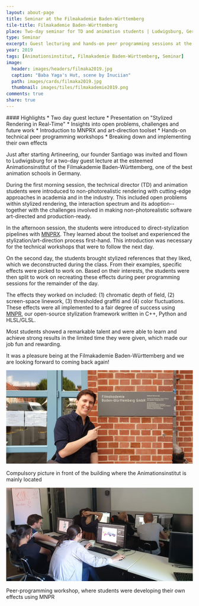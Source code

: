 ```yaml
---
layout: about-page
title: Seminar at the Filmakademie Baden-Württemberg
tile-title: Filmakademie Baden-Württemberg
place: Two-day seminar for TD and animation students | Ludwigsburg, Germany
type: Seminar
excerpt: Guest lecturing and hands-on peer programming sessions at the Filmakademie Baden-Württemberg!
year: 2019
tags: [Animationsinstitut, Filmakademie Baden-Württemberg, Seminar]
image:
  header: images/headers/filmaka2019.jpg
  caption: "Baba Yaga's Hut, scene by Inuciian"
  path: images/cards/filmaka2019.jpg
  thumbnail: images/tiles/filmakademie2019.png
comments: true
share: true
---
```

<div class="page-highlights" markdown="1">
#### Highlights
* Two day guest lecture
* Presentation on "Stylized Rendering in Real-Time"
* Insights into open problems, challenges and future work
* Introduction to MNPRX and art-direction toolset
* Hands-on technical peer programming workshops
* Breaking down and implementing their own effects
</div>

Just after starting Artineering, our founder Santiago was invited and flown to Ludwigsburg for a two-day guest lecture at the esteemed Animationsinstitut of the Filmakademie Baden-Württemberg, one of the best animation schools in Germany.

During the first morning session, the technical director (TD) and animation students were introduced to non-photorealistic rendering with cutting-edge approaches in academia and in the industry. This included open problems within stylized rendering, the interaction spectrum and its adoption--together with the challenges involved in making non-photorealistic software art-directed and production-ready.

In the afternoon session, the students were introduced to direct-stylization pipelines with [MNPRX](/software/MNPRX/). They learned about the toolset and experienced the stylization/art-direction process first-hand. This introduction was necessary for the technical workshops that were to follow the next day.

On the second day, the students brought stylized references that they liked, which we deconstructed during the class. From their examples, specific effects were picked to work on. Based on their interests, the students were then split to work on recreating these effects during peer programming sessions for the remainder of the day.

The effects they worked on included: (1) chromatic depth of field, (2) screen-space linework, (3) thresholded graffiti and (4) color fluctuations. These effects were all implemented to a fair degree of success using [MNPR](/software/Maya-NPR/), our open-source stylization framework written in C++, Python and HLSL/GLSL.

Most students showed a remarkable talent and were able to learn and achieve strong results in the limited time they were given, which made our job fun and rewarding.

It was a pleasure being at the Filmakademie Baden-Württemberg and we are looking forward to coming back again!

<div class="aio-slick">
  <div>
    <img src="/images/seminars/filmaka1.jpg" />
    <p>Compulsory picture in front of the building where the Animationsinstitut is mainly located</p>
    <!--<span>3D Model from Run Totti Run, by Shad Bradbury</span>-->
  </div>
  <div>
    <img src="/images/seminars/filmaka2.jpg" />
    <p>Peer-programming workshop, where students were developing their own effects using MNPR</p>
  </div>
</div>
